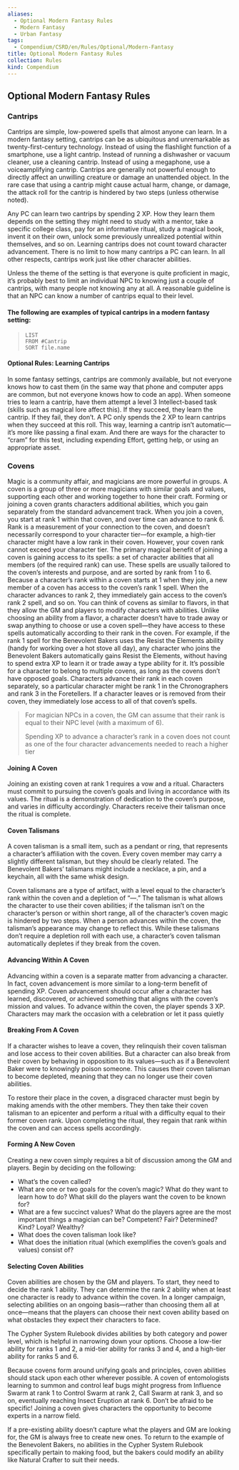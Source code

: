 ```yaml
---
aliases:
  - Optional Modern Fantasy Rules
  - Modern Fantasy
  - Urban Fantasy
tags:
  - Compendium/CSRD/en/Rules/Optional/Modern-Fantasy
title: Optional Modern Fantasy Rules
collection: Rules
kind: Compendium
---
```

## Optional Modern Fantasy Rules  

### Cantrips  
Cantrips are simple, low-powered spells that almost anyone can learn. In a modern fantasy setting, cantrips can be as ubiquitous and unremarkable as twenty-first-century technology. Instead of using the flashlight function of a smartphone, use a light cantrip. Instead of running a dishwasher or vacuum cleaner, use a cleaning cantrip. Instead of using a megaphone, use a voiceamplifying cantrip. 
Cantrips are generally not powerful enough to directly affect an unwilling creature or damage an unattended object. In the rare case that using a cantrip might cause actual harm, change, or damage, the attack roll for the cantrip is hindered by two steps (unless otherwise noted). 

Any PC can learn two cantrips by spending 2 XP. How they learn them depends on the setting they might need to study with a mentor, take a specific college class, pay for an informative ritual, study a magical book, invent it on their own, unlock some previously unrealized potential within themselves, and so on. Learning cantrips does not count toward character advancement. There is no limit to how many cantrips a PC can learn. In all other respects, cantrips work just like other character abilities. 

Unless the theme of the setting is that everyone is quite proficient in magic, it’s probably best to limit an individual NPC to knowing just a couple of cantrips, with many people not knowing any at all. A reasonable guideline is that an NPC can know a number of cantrips equal to their level.  

#### The following are examples of typical cantrips in a modern fantasy setting:


>```dataview
>LIST 
>FROM #Cantrip 
>SORT file.name
>```

#### Optional Rules: Learning Cantrips
In some fantasy settings, cantrips are commonly available, but not everyone knows how to cast them (in the same way that phone and computer apps are common, but not everyone knows how to code an app). When someone tries to learn a cantrip, have them attempt a level 3 Intellect-based task (skills such as magical lore affect this). If they succeed, they learn the cantrip. If they fail, they don’t. A PC only spends the 2 XP to learn cantrips when they succeed at this roll.  This way, learning a cantrip isn’t automatic—it’s more like passing a final exam. And there are ways for the character to “cram” for this test, including expending Effort, getting help, or using an appropriate asset.

### Covens
Magic is a community affair, and magicians are more powerful in groups. A coven is a group of three or more magicians with similar goals and values, supporting each other and working together to hone their craft. Forming or joining a coven grants characters additional abilities, which you gain separately from the standard advancement track. When you join a coven, you start at rank 1 within that coven, and over time can advance to rank 6. Rank is a measurement of your connection to the coven, and doesn’t necessarily correspond to your character tier—for example, a high-tier character might have a low rank in their coven. However, your coven rank cannot exceed your character tier. The primary magical benefit of joining a coven is gaining access to its spells: a set of character abilities that all members (of the required rank) can use. These spells are usually tailored to the coven’s interests and purpose, and are sorted by rank from 1 to 6. Because a character’s rank within a coven starts at 1 when they join, a new member of a coven has access to the coven’s rank 1 spell. When the character advances to rank 2, they immediately gain access to the coven’s rank 2 spell, and so on. You can think of covens as similar to flavors, in that they allow the GM and players to modify characters with abilities. Unlike choosing an ability from a flavor, a character doesn’t have to trade away or swap anything to choose or use a coven spell—they have access to these spells automatically according to their rank in the coven. For example, if the rank 1 spell for the Benevolent Bakers uses the Resist the Elements ability (handy for working over a hot stove all day), any character who joins the Benevolent Bakers automatically gains Resist the Elements, without having to spend extra XP to learn it or trade away a type ability for it. It’s possible for a character to belong to multiple covens, as long as the covens don’t have opposed goals. Characters advance their rank in each coven separately, so a particular character might be rank 1 in the Chronographers and rank 3 in the Foretellers. If a character leaves or is removed from their coven, they immediately lose access to all of that coven’s spells.
>For magician NPCs in a coven, the GM can assume that their rank is equal to their NPC level (with a maximum of 6).
>
>Spending XP to advance a character’s rank in a coven does not count as one of the four character advancements needed to reach a higher tier

#### Joining A Coven
Joining an existing coven at rank 1 requires a vow and a ritual. Characters must commit to pursuing the coven’s goals and living in accordance with its values. The ritual is a demonstration of dedication to the coven’s purpose, and varies in difficulty accordingly. Characters receive their talisman once the ritual is complete. 

#### Coven Talismans
A coven talisman is a small item, such as a pendant or ring, that represents a character’s affiliation with the coven. Every coven member may carry a slightly different talisman, but they should be clearly related. The Benevolent Bakers’ talismans might include a necklace, a pin, and a keychain, all with the same whisk design. 

Coven talismans are a type of artifact, with a level equal to the character’s rank within the coven and a depletion of “—.” The talisman is what allows the character to use their coven abilities; if the talisman isn’t on the character’s person or within short range, all of the character’s coven magic is hindered by two steps. When a person advances within the coven, the talisman’s appearance may change to reflect this. While these talismans don’t require a depletion roll with each use, a character’s coven talisman automatically depletes if they break from the coven.

#### Advancing Within A Coven
Advancing within a coven is a separate matter from advancing a character. In fact, coven advancement is more similar to a long-term benefit of spending XP. Coven advancement should occur after a character has learned, discovered, or achieved something that aligns with the coven’s mission and values. 
To advance within the coven, the player spends 3 XP. Characters may mark the occasion with a celebration or let it pass quietly

#### Breaking From A Coven
If a character wishes to leave a coven, they relinquish their coven talisman and lose access to their coven abilities. But a character can also break from their coven by behaving in opposition to its values—such as if a Benevolent Baker were to knowingly poison someone. This causes their coven talisman to become depleted, meaning that they can no longer use their coven abilities. 

To restore their place in the coven, a disgraced character must begin by making amends with the other members. They then take their coven talisman to an epicenter and perform a ritual with a difficulty equal to their former coven rank. Upon completing the ritual, they regain that rank within the coven and can access spells accordingly.

#### Forming A New Coven
Creating a new coven simply requires a bit of discussion among the GM and players. Begin by deciding on the following: 
- What’s the coven called? 
- What are one or two goals for the coven’s magic? What do they want to learn how to do? What skill do the players want the coven to be known for? 
- What are a few succinct values? What do the players agree are the most important things a magician can be? Competent? Fair? Determined? Kind? Loyal? Wealthy?
- What does the coven talisman look like? 
- What does the initiation ritual (which exemplifies the coven’s goals and values) consist of? 

#### Selecting Coven Abilities
Coven abilities are chosen by the GM and players. To start, they need to decide the rank 1 ability. They can determine the rank 2 ability when at least one character is ready to advance within the coven. In a longer campaign, selecting abilities on an ongoing basis—rather than choosing them all at once—means that the players can choose their next coven ability based on what obstacles they expect their characters to face. 

The Cypher System Rulebook divides abilities by both category and power level, which is helpful in narrowing down your options. Choose a low-tier ability for ranks 1 and 2, a mid-tier ability for ranks 3 and 4, and a high-tier ability for ranks 5 and 6. 

Because covens form around unifying goals and principles, coven abilities should stack upon each other wherever possible. A coven of entomologists learning to summon and control leaf bugs might progress from Influence Swarm at rank 1 to Control Swarm at rank 2, Call Swarm at rank 3, and so on, eventually reaching Insect Eruption at rank 6. Don’t be afraid to be specific! Joining a coven gives characters the opportunity to become experts in a narrow field. 

If a pre-existing ability doesn’t capture what the players and GM are looking for, the GM is always free to create new ones. To return to the example of the Benevolent Bakers, no abilities in the Cypher System Rulebook specifically pertain to making food, but the bakers could modify an ability like Natural Crafter to suit their needs.
